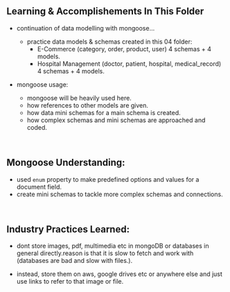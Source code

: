 ## Learning & Accomplishements In This Folder

- continuation of data modelling with mongoose...

  - practice data models & schemas created in this 04 folder:
    - E-Commerce (category, order, product, user) 4 schemas + 4 models.
    - Hospital Management (doctor, patient, hospital, medical_record) 4 schemas + 4 models.

- mongoose usage:
  - mongoose will be heavily used here.
  - how references to other models are given.
  - how data mini schemas for a main schema is created.
  - how complex schemas and mini schemas are approached and coded.

<br>

## Mongoose Understanding:

- used `enum` property to make predefined options and values for a document field.
- create mini schemas to tackle more complex schemas and connections.

<br>

## Industry Practices Learned:

- dont store images, pdf, multimedia etc in mongoDB or databases in general directly.reason is that it is slow to fetch and work with (databases are bad and slow with files.).

- instead, store them on aws, google drives etc or anywhere else and just use links to refer to that image or file.

